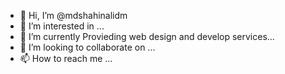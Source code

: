 - 👋 Hi, I’m @mdshahinalidm
- 👀 I’m interested in ...
- 🌱 I’m currently Provieding  web design and develop services...
- 💞️ I’m looking to collaborate on ...
- 📫 How to reach me ...

<!---
mdshahinalidm/mdshahinalidm is a ✨ special ✨ repository because its `README.md` (this file) appears on your GitHub profile.
You can click the Preview link to take a look at your changes.
--->

